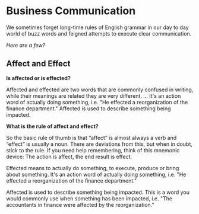 # Business Communication

We sometimes forget long-time rules of English grammar in our day to day world of buzz words and feigned attempts to execute clear communication.


_Here are a few?_


## Affect and Effect

__Is affected or is effected?__

Affected and effected are two words that are commonly confused in writing, while their meanings are related they are very different. ... It's an action word of actually doing something, i.e. "He effected a reorganization of the finance department." Affected is used to describe something being impacted.

__What is the rule of affect and effect?__

So the basic rule of thumb is that “affect” is almost always a verb and “effect” is usually a noun. There are deviations from this, but when in doubt, stick to the rule. If you need help remembering, think of this mnemonic device: The action is affect, the end result is effect.

Effected means to actually do something, to execute, produce or bring about something. It's an action word of actually doing something, i.e. "He effected a reorganization of the finance department."

Affected is used to describe something being impacted. This is a word you would commonly use when something has been impacted, i.e. "The accountants in finance were affected by the reorganization."
